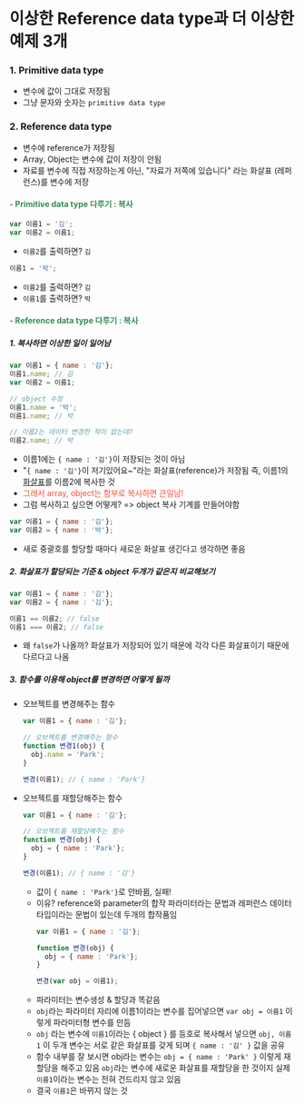 이상한 Reference data type과 더 이상한 예제 3개
==
### 1. Primitive data type
- 변수에 값이 그대로 저장됨
- 그냥 문자와 숫자는 `primitive data type`
### 2. Reference data type
- 변수에 reference가 저장됨
- Array, Object는 변수에 값이 저장이 안됨
- 자료를 변수에 직접 저장하는게 아닌, 
"자료가 저쪽에 있습니다" 라는 화살표 (레퍼런스)를 변수에 저장

#### <span style="color:#348b58">- Primitive data type 다루기 : 복사</span>
```js {.line-numbers}
var 이름1 = '김';
var 이름2 = 이름1;
```
- `이름2`를 출력하면? `김`
```js {.line-numbers}
이름1 = '박';
```
- `이름2`를 출력하면? `김`
- `이름1`를 출력하면? `박`

#### <span style="color:#348b58">- Reference data type 다루기 : 복사</span>
##### 1. 복사하면 이상한 일이 일어남
```js {.line-numbers}
var 이름1 = { name : '김'};
이름1.name; // 김
var 이름2 = 이름1;

// object 수정
이름1.name = '박'; 
이름1.name; // 박

// 이름2는 데이터 변경한 적이 없는데?
이름2.name; // 박
```
- 이름1에는 `{ name : '김'}`이 저장되는 것이 아님
- "`{ name : '김'}`이 저기있어요~"라는 화살표(reference)가 저장됨
즉, 이름1의 <u>화살표</u>를 이름2에 복사한 것
- <span style="color:#f84d3a">그래서 array, object는 함부로 복사하면 큰일남!</span>
- 그럼 복사하고 싶으면 어떻게? => object 복사 기계를 만들어야함
```js {.line-numbers}
var 이름1 = { name : '김'};
var 이름2 = { name : '박'};
``` 
- 새로 중괄호를 할당할 때마다 새로운 화살표 생긴다고 생각하면 좋음
##### 2. 화살표가 할당되는 기준 & object 두개가 같은지 비교해보기
```js {.line-numbers}
var 이름1 = { name : '김'};
var 이름2 = { name : '김'};

이름1 == 이름2; // false
이름1 === 이름2; // false
``` 
- 왜 `false`가 나올까?
화살표가 저장되어 있기 때문에 각각 다른 화살표이기 때문에 다르다고 나옴

##### 3. 함수를 이용해 object를 변경하면 어떻게 될까
- 오브젝트를 변경해주는 함수
  ```js {.line-numbers}
  var 이름1 = { name : '김'};

  // 오브젝트를 변경해주는 함수
  function 변경1(obj) {
    obj.name = 'Park';
  }

  변경(이름1); // { name : 'Park'}
  ```
- 오브젝트를 재할당해주는 함수
  ```js {.line-numbers}
  var 이름1 = { name : '김'};

  // 오브젝트를 재할당해주는 함수
  function 변경(obj) {
    obj = { name : 'Park'};
  }

  변경(이름1); // { name : '김'}
  ```
  - 값이 `{ name : 'Park'}`로 안바뀜, 실패!
  - 이유? reference와 parameter의 합작
  파라미터라는 문법과 레퍼런스 데이터 타입이라는 문법이 있는데 두개의 합작품임
    ```js {.line-numbers}
    var 이름1 = { name : '김'};

    function 변경(obj) {
      obj = { name : 'Park'};
    }

    변경(var obj = 이름1);
    ```
  - 파라미터는 변수생성 & 할당과 똑같음
  - `obj`라는 파라미터 자리에 이름1이라는 변수를 집어넣으면
  `var obj = 이름1` 이렇게 파라미터형 변수를 만듬
  - `obj` 라는 변수에 `이름1`이라는 { object } 를 등호로 복사해서 넣으면
  `obj, 이름1` 이 두개 변수는 서로 같은 화살표를 갖게 되며 `{ name : '김' }` 값을 공유
  - 함수 내부를 잘 보시면 obj라는 변수는 `obj = { name : 'Park' }` 이렇게 재할당을 해주고 있음 
  `obj`라는 변수에 새로운 화살표를 재할당을 한 것이지 실제 `이름1`이라는 변수는 전혀 건드리지 않고 있음
  - 결국 `이름1`은 바뀌지 않는 것
